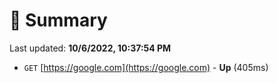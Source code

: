 # 📖 Summary
Last updated: **10/6/2022, 10:37:54 PM**

- `GET` [https://google.com](https://google.com) - **Up** (405ms)
